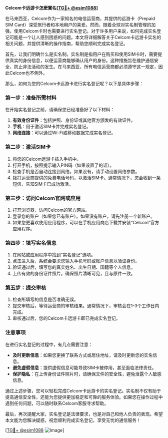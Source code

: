 **Celcom卡远游卡怎麽實名[[TG💪+ @esim1088](https://t.me/s/esim1088)]**

在马来西亚，Celcom作为一家知名的电信运营商，其提供的远游卡（Prepaid SIM Card）深受旅行者和本地用户的喜爱。然而，随着全球对实名制管理的加强，使用Celcom卡时也需要进行实名登记。对于许多用户来说，如何完成实名登记可能是一个让人感到困惑的问题。本文将详细解答关于Celcom卡远游卡实名的相关问题，并提供清晰的操作指南，帮助您顺利完成实名登记。

首先，让我们明确什么是实名制。实名制是指用户在购买和使用SIM卡时，需要提供真实的身份信息，以便运营商能够确认用户的身份。这种措施旨在维护通信安全，防止非法活动的发生。在马来西亚，所有电信运营商都必须遵守这一规定，因此Celcom也不例外。

那么，如何为您的Celcom卡远游卡进行实名登记呢？以下是具体步骤：

### **第一步：准备所需材料**
在开始实名登记之前，请确保您已经准备好了以下材料：
1. **有效身份证件**：包括护照、身份证或其他官方颁发的有效证件。
2. **手机**：用于激活SIM卡并完成实名登记。
3. **网络连接**：可以通过Wi-Fi或移动数据完成实名登记。

### **第二步：激活SIM卡**
1. 将您的Celcom远游卡插入手机中。
2. 打开手机，按照提示输入PIN码（如果设置了的话）。
3. 检查手机是否自动连接到网络。如果没有，请手动设置网络参数。
4. 拨打运营商提供的免费电话号码，以激活SIM卡。通常情况下，您会收到一条短信，告知SIM卡已成功激活。

### **第三步：访问Celcom官网或应用**
1. 打开浏览器，访问Celcom的官方网站。
2. 登录您的账户（如果您已有账户）。如果没有账户，请先注册一个新账户。
3. 如果您更喜欢使用应用程序，可以在手机应用商店下载并安装“Celcom”官方应用程序。

### **第四步：填写实名信息**
1. 在网站或应用程序中找到“实名登记”选项。
2. 点击进入后，系统会要求您输入手机号码或账户信息以验证身份。
3. 验证通过后，填写您的真实姓名、出生日期、国籍等个人信息。
4. 上传有效的身份证件照片。确保照片清晰可见，且与原件一致。

### **第五步：提交审核**
1. 检查所填写的信息是否准确无误。
2. 提交审核后，等待运营商的审核结果。通常情况下，审核会在1-3个工作日内完成。
3. 审核通过后，您的Celcom卡远游卡即已完成实名登记。

### **注意事项**
在进行实名登记的过程中，有几点需要注意：
- **及时更新信息**：如果您更换了联系方式或居住地址，请及时更新您的实名信息。
- **避免虚假信息**：提供虚假信息可能导致SIM卡被停用，甚至面临法律责任。
- **保护隐私**：在上传身份证件照片时，请确保文件的安全性，避免泄露个人敏感信息。

通过上述步骤，您可以轻松完成Celcom卡远游卡的实名登记。实名制不仅有助于提高通信安全性，还能为您提供更加稳定和可靠的服务体验。如果您在操作过程中遇到任何问题，可以随时联系Celcom客服寻求帮助。

最后，再次提醒大家，实名登记是法律要求，也是对自己和他人负责的表现。希望本文能为您解决疑惑，祝您顺利完成实名登记，享受无忧的通信服务！

[[TG💪+ @esim1088](https://t.me/s/esim1088) ![Image](https://i.postimg.cc/4NQfJmqS/Snipaste-2025-05-13-00-14-12.png)]